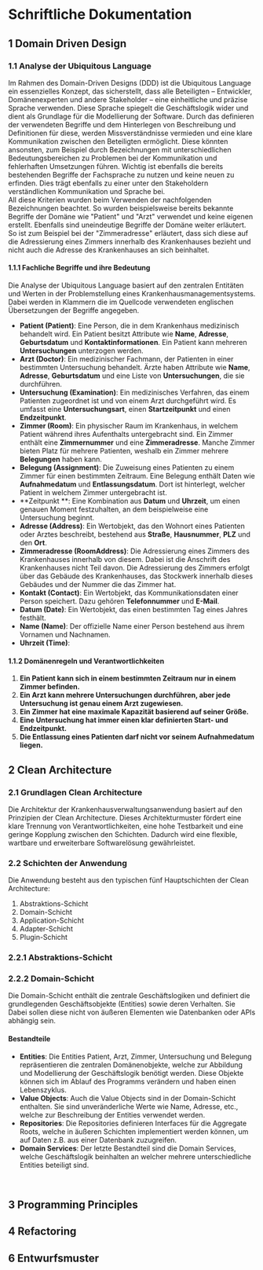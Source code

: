 # Schriftliche Dokumentation 

## 1 Domain Driven Design 

### 1.1 Analyse der Ubiquitous Language
Im Rahmen des Domain-Driven Designs (DDD) ist die Ubiquitous Language ein essenzielles Konzept,
das sicherstellt, dass alle Beteiligten – Entwickler, Domänenexperten und andere Stakeholder
– eine einheitliche und präzise Sprache verwenden. Diese Sprache spiegelt die Geschäftslogik wider
und dient als Grundlage für die Modellierung der Software. Durch das definieren der verwendeten Begriffe und dem
Hinterlegen von Beschreibung und Definitionen für diese, werden Missverständnisse vermieden und eine klare
Kommunikation zwischen den Beteiligten ermöglicht. Diese könnten ansonsten, zum Beispiel durch Bezeichnungen mit
unterschiedlichen Bedeutungsbereichen zu Problemen bei der Kommunikation und fehlerhaften Umsetzungen führen.
Wichtig ist ebenfalls die bereits bestehenden Begriffe der Fachsprache zu nutzen und keine neuen zu erfinden. Dies trägt ebenfalls zu einer unter den Stakeholdern
verständlichen Kommunikation und Sprache bei.<br>
All diese Kriterien wurden beim Verwenden der nachfolgenden Bezeichnungen beachtet. So wurden beispielsweise bereits bekannte Begriffe der Domäne wie "Patient" und
"Arzt" verwendet und keine eigenen erstellt. Ebenfalls sind uneindeutige Begriffe der Domäne weiter erläutert. So ist zum Beispiel bei der "Zimmeradresse" erläutert, dass 
sich diese auf die Adressierung eines Zimmers innerhalb des Krankenhauses bezieht und nicht auch die Adresse des Krankenhauses an sich beinhaltet.

#### 1.1.1 Fachliche Begriffe und ihre Bedeutung
Die Analyse der Ubiquitous Language basiert auf den zentralen Entitäten und Werten in der Problemstellung 
eines Krankenhausmanagementsystems. Dabei werden in Klammern die im Quellcode verwendeten englischen Übersetzungen der Begriffe angegeben.<br>
- **Patient (Patient)**: Eine Person, die in dem Krankenhaus medizinisch behandelt wird. Ein Patient besitzt Attribute wie **Name**, **Adresse**, **Geburtsdatum** und **Kontaktinformationen**. Ein Patient kann mehreren **Untersuchungen** unterzogen werden.
- **Arzt (Doctor)**: Ein medizinischer Fachmann, der Patienten in einer bestimmten Untersuchung behandelt. Ärzte haben Attribute wie **Name**, **Adresse**, **Geburtsdatum** und eine Liste von **Untersuchungen**, die sie durchführen.
- **Untersuchung (Examination)**: Ein medizinisches Verfahren, das einem Patienten zugeordnet ist und von einem Arzt durchgeführt wird. Es umfasst eine **Untersuchungsart**, einen **Startzeitpunkt** und einen **Endzeitpunkt**.
- **Zimmer (Room)**: Ein physischer Raum im Krankenhaus, in welchem Patient während ihres Aufenthalts untergebracht sind. Ein Zimmer enthält eine **Zimmernummer** und eine **Zimmeradresse**. Manche Zimmer bieten Platz für mehrere Patienten, weshalb ein Zimmer mehrere **Belegungen** haben kann.
- **Belegung (Assignment)**: Die Zuweisung eines Patienten zu einem Zimmer für einen bestimmten Zeitraum. Eine Belegung enthält Daten wie **Aufnahmedatum** und **Entlassungsdatum**. Dort ist hinterlegt, welcher Patient in welchem Zimmer untergebracht ist.
- **Zeitpunkt **: Eine Kombination aus **Datum** und **Uhrzeit**, um einen genauen Moment festzuhalten, an dem beispielweise eine Untersuchung beginnt.
- **Adresse (Address)**: Ein Wertobjekt, das den Wohnort eines Patienten oder Arztes beschreibt, bestehend aus **Straße**, **Hausnummer**, **PLZ** und den **Ort**.
- **Zimmeradresse (RoomAddress)**: Die Adressierung eines Zimmers des Krankenhauses innerhalb von diesem. Dabei ist die Anschrift des Krankenhauses nicht Teil davon. Die Adressierung des Zimmers erfolgt über das Gebäude des Krankenhauses, das Stockwerk innerhalb dieses Gebäudes und der Nummer die das Zimmer hat.
- **Kontakt (Contact)**: Ein Wertobjekt, das Kommunikationsdaten einer Person speichert. Dazu gehören **Telefonnummer** und **E-Mail**.
- **Datum (Date)**: Ein Wertobjekt, das einen bestimmten Tag eines Jahres festhält.
- **Name (Name)**: Der offizielle Name einer Person bestehend aus ihrem Vornamen und Nachnamen.
- **Uhrzeit (Time)**: 

#### 1.1.2 Domänenregeln und Verantwortlichkeiten
1. **Ein Patient kann sich in einem bestimmten Zeitraum nur in einem Zimmer befinden.**
2. **Ein Arzt kann mehrere Untersuchungen durchführen, aber jede Untersuchung ist genau einem Arzt zugewiesen.**
3. **Ein Zimmer hat eine maximale Kapazität basierend auf seiner Größe.**
4. **Eine Untersuchung hat immer einen klar definierten Start- und Endzeitpunkt.**
5. **Die Entlassung eines Patienten darf nicht vor seinem Aufnahmedatum liegen.**


## 2 Clean Architecture
### 2.1 Grundlagen Clean Architecture
Die Architektur der Krankenhausverwaltungsanwendung basiert auf den 
Prinzipien der Clean Architecture. Dieses Architekturmuster fördert eine
klare Trennung von Verantwortlichkeiten, eine hohe Testbarkeit und eine 
geringe Kopplung zwischen den Schichten. Dadurch wird eine flexible, wartbare
und erweiterbare Softwarelösung gewährleistet.

### 2.2 Schichten der Anwendung
Die Anwendung besteht aus den typischen fünf Hauptschichten der Clean Architecture:
1. Abstraktions-Schicht
2. Domain-Schicht
3. Application-Schicht
4. Adapter-Schicht
5. Plugin-Schicht

### 2.2.1 Abstraktions-Schicht
### 2.2.2 Domain-Schicht
Die Domain-Schicht enthält die zentrale Geschäftslogiken und definiert die
grundlegenden Geschäftsobjekte (Entities) sowie deren Verhalten. Sie 
Dabei sollen diese nicht von äußeren Elementen wie Datenbanken oder APIs 
abhängig sein. 

#### Bestandteile
- **Entities**: Die Entities Patient, Arzt, Zimmer, Untersuchung und Belegung 
repräsentieren die zentralen Domänenobjekte, welche zur Abbildung und Modellierung
der Geschäftslogik benötigt werden. Diese Objekte können sich im Ablauf des 
Programms verändern und haben einen Lebenszyklus.
- **Value Objects**: Auch die Value Objects sind in der Domain-Schicht enthalten.
Sie sind unveränderliche Werte wie Name, Adresse, etc., welche zur Beschreibung
der Entities verwendet werden. 
- **Repositories**: Die Repositories definieren Interfaces für die Aggregate 
Roots, welche in äußeren Schichten implementiert werden können, um auf Daten
z.B. aus einer Datenbank zuzugreifen.
- **Domain Services**: Der letzte Bestandteil sind die Domain Services,
welche Geschäftslogik beinhalten an welcher mehrere unterschiedliche
Entities beteiligt sind.

<br>


## 3 Programming Principles
## 4 Refactoring
## 6 Entwurfsmuster